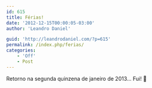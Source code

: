 ```yaml
---
id: 615
title: Férias!
date: '2012-12-15T00:00:05-03:00'
author: 'Leandro Daniel'

guid: 'http://leandrodaniel.com/?p=615'
permalink: /index.php/ferias/
categories:
    - 'Off'
    - Post
---
```


Retorno na segunda quinzena de janeiro de 2013… Fui! 🙂